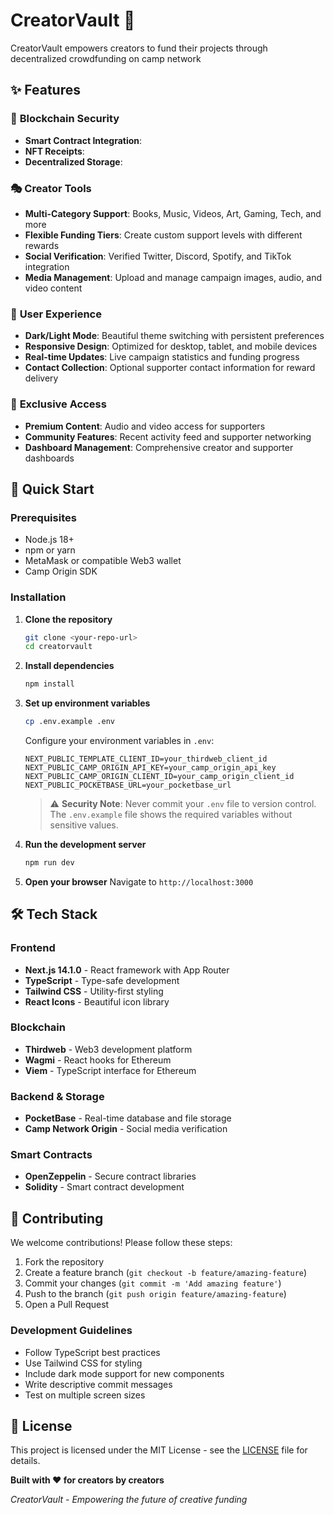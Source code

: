# CreatorVault 🎨

CreatorVault empowers creators to fund their projects through decentralized crowdfunding on camp network

## ✨ Features

### 🔐 **Blockchain Security**
- **Smart Contract Integration**: 
- **NFT Receipts**:
- **Decentralized Storage**:

### 🎭 **Creator Tools**
- **Multi-Category Support**: Books, Music, Videos, Art, Gaming, Tech, and more
- **Flexible Funding Tiers**: Create custom support levels with different rewards
- **Social Verification**: Verified Twitter, Discord, Spotify, and TikTok integration
- **Media Management**: Upload and manage campaign images, audio, and video content

### 🌟 **User Experience**
- **Dark/Light Mode**: Beautiful theme switching with persistent preferences
- **Responsive Design**: Optimized for desktop, tablet, and mobile devices
- **Real-time Updates**: Live campaign statistics and funding progress
- **Contact Collection**: Optional supporter contact information for reward delivery

### 🎵 **Exclusive Access**
- **Premium Content**: Audio and video access for supporters
- **Community Features**: Recent activity feed and supporter networking
- **Dashboard Management**: Comprehensive creator and supporter dashboards

## 🚀 Quick Start

### Prerequisites
- Node.js 18+ 
- npm or yarn
- MetaMask or compatible Web3 wallet
- Camp Origin SDK

### Installation

1. **Clone the repository**
   ```bash
   git clone <your-repo-url>
   cd creatorvault
   ```

2. **Install dependencies**
   ```bash
   npm install
   ```

3. **Set up environment variables**
   ```bash
   cp .env.example .env
   ```
   
   Configure your environment variables in `.env`:
   ```env
   NEXT_PUBLIC_TEMPLATE_CLIENT_ID=your_thirdweb_client_id
   NEXT_PUBLIC_CAMP_ORIGIN_API_KEY=your_camp_origin_api_key
   NEXT_PUBLIC_CAMP_ORIGIN_CLIENT_ID=your_camp_origin_client_id
   NEXT_PUBLIC_POCKETBASE_URL=your_pocketbase_url
   ```
   
   > ⚠️ **Security Note**: Never commit your `.env` file to version control. The `.env.example` file shows the required variables without sensitive values.

4. **Run the development server**
   ```bash
   npm run dev
   ```

5. **Open your browser**
   Navigate to `http://localhost:3000`

## 🛠️ Tech Stack

### **Frontend**
- **Next.js 14.1.0** - React framework with App Router
- **TypeScript** - Type-safe development
- **Tailwind CSS** - Utility-first styling
- **React Icons** - Beautiful icon library

### **Blockchain**
- **Thirdweb** - Web3 development platform
- **Wagmi** - React hooks for Ethereum
- **Viem** - TypeScript interface for Ethereum

### **Backend & Storage**
- **PocketBase** - Real-time database and file storage
- **Camp Network Origin** - Social media verification

### **Smart Contracts**
- **OpenZeppelin** - Secure contract libraries
- **Solidity** - Smart contract development


## 🤝 Contributing

We welcome contributions! Please follow these steps:

1. Fork the repository
2. Create a feature branch (`git checkout -b feature/amazing-feature`)
3. Commit your changes (`git commit -m 'Add amazing feature'`)
4. Push to the branch (`git push origin feature/amazing-feature`)
5. Open a Pull Request

### **Development Guidelines**
- Follow TypeScript best practices
- Use Tailwind CSS for styling
- Include dark mode support for new components
- Write descriptive commit messages
- Test on multiple screen sizes

## 📄 License

This project is licensed under the MIT License - see the [LICENSE](LICENSE) file for details.

**Built with ❤️ for creators by creators**

*CreatorVault - Empowering the future of creative funding*
